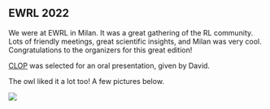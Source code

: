 ## EWRL 2022

We were at EWRL in Milan. It was a great gathering of the RL community. Lots of friendly meetings, great scientific insights, and Milan was very cool. Congratulations to the organizers for this great edition!

[CLOP](https://sureli.isae-supaero.fr/blog/2022/01/28/clop-iclr.html) was selected for an oral presentation, given by David.

The owl liked it a lot too! A few pictures below.

![]({{site.url}}/assets/ewrl2023/owl.png)

